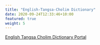 ```yaml
---
title: "English-Tangsa-Cholim Dictionary"
date: 2020-09-24T12:33:46+10:00
featured: true
weight: 5
---
```


[English Tangsa Cholim Dictionary Portal](dictionary.projectvani.org/eng-tangsa-cholim/)
